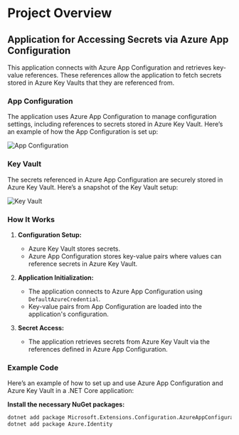# Project Overview

## Application for Accessing Secrets via Azure App Configuration

This application connects with Azure App Configuration and retrieves key-value references. These references allow the application to fetch secrets stored in Azure Key Vaults that they are referenced from.

### App Configuration

The application uses Azure App Configuration to manage configuration settings, including references to secrets stored in Azure Key Vault. Here’s an example of how the App Configuration is set up:

![App Configuration](https://github.com/user-attachments/assets/93845d6e-d7aa-40f6-8a21-cbe522404e70)

### Key Vault

The secrets referenced in Azure App Configuration are securely stored in Azure Key Vault. Here’s a snapshot of the Key Vault setup:

![Key Vault](https://github.com/user-attachments/assets/cacfcd96-7024-4514-95b2-e33909a983ce)

### How It Works

1. **Configuration Setup:**
   - Azure Key Vault stores secrets.
   - Azure App Configuration stores key-value pairs where values can reference secrets in Azure Key Vault.

2. **Application Initialization:**
   - The application connects to Azure App Configuration using `DefaultAzureCredential`.
   - Key-value pairs from App Configuration are loaded into the application's configuration.

3. **Secret Access:**
   - The application retrieves secrets from Azure Key Vault via the references defined in Azure App Configuration.

### Example Code

Here’s an example of how to set up and use Azure App Configuration and Azure Key Vault in a .NET Core application:

**Install the necessary NuGet packages:**
```bash
dotnet add package Microsoft.Extensions.Configuration.AzureAppConfiguration
dotnet add package Azure.Identity

